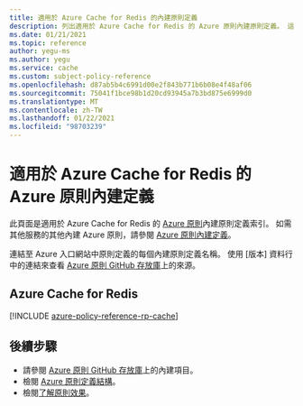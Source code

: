 ```yaml
---
title: 適用於 Azure Cache for Redis 的內建原則定義
description: 列出適用於 Azure Cache for Redis 的 Azure 原則內建原則定義。 這些內建原則定義提供管理 Azure 資源的常見方法。
ms.date: 01/21/2021
ms.topic: reference
author: yegu-ms
ms.author: yegu
ms.service: cache
ms.custom: subject-policy-reference
ms.openlocfilehash: d87ab5b4c6991d00e2f843b771b6b08e4f48af06
ms.sourcegitcommit: 75041f1bce98b1d20cd93945a7b3bd875e6999d0
ms.translationtype: MT
ms.contentlocale: zh-TW
ms.lasthandoff: 01/22/2021
ms.locfileid: "98703239"
---
```

# <a name="azure-policy-built-in-definitions-for-azure-cache-for-redis"></a>適用於 Azure Cache for Redis 的 Azure 原則內建定義

此頁面是適用於 Azure Cache for Redis 的 [Azure 原則](../governance/policy/overview.md)內建原則定義索引。 如需其他服務的其他內建 Azure 原則，請參閱 [Azure 原則內建定義](../governance/policy/samples/built-in-policies.md)。

連結至 Azure 入口網站中原則定義的每個內建原則定義名稱。 使用 [版本] 資料行中的連結來查看 [Azure 原則 GitHub 存放庫](https://github.com/Azure/azure-policy)上的來源。

## <a name="azure-cache-for-redis"></a>Azure Cache for Redis

[!INCLUDE [azure-policy-reference-rp-cache](../../includes/policy/reference/byrp/microsoft.cache.md)]

## <a name="next-steps"></a>後續步驟

- 請參閱 [Azure 原則 GitHub 存放庫](https://github.com/Azure/azure-policy)上的內建項目。
- 檢閱 [Azure 原則定義結構](../governance/policy/concepts/definition-structure.md)。
- 檢閱[了解原則效果](../governance/policy/concepts/effects.md)。
